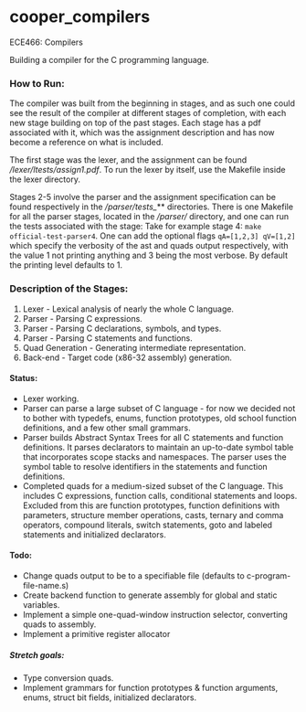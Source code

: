 # cooper_compilers
ECE466: Compilers

Building a compiler for the C programming language.

### How to Run:

The compiler was built from the beginning in stages, and as such one could see the result of the compiler at different stages of completion, with each new stage building on top of the past stages. Each stage has a pdf associated with it, which was the assignment description and has now become a reference on what is included. 

The first stage was the lexer, and the assignment can be found */lexer/ltests/assign1.pdf*. To run the lexer by itself, use the Makefile inside the lexer directory.

Stages 2-5 involve the parser and the assignment specification can be found respectively in the */parser/tests_*** directories. There is one Makefile for all the parser stages, located in the */parser/* directory, and one can run the tests associated with the stage: Take for example stage 4: `make official-test-parser4`. One can add the optional flags `qA=[1,2,3] qV=[1,2]` which specify the verbosity of the ast and quads output respectively, with the value 1 not printing anything and 3 being the most verbose. By default the printing level defaults to 1.


### Description of the Stages:
1. Lexer - Lexical analysis of nearly the whole C language.
2. Parser - Parsing C expressions.
3. Parser - Parsing C declarations, symbols, and types.
4. Parser - Parsing C statements and functions.
5. Quad Generation - Generating intermediate representation. 
6. Back-end - Target code (x86-32 assembly) generation.

#### Status:
* Lexer working.
* Parser can parse a large subset of C language - for now we decided not to bother with typedefs, enums, function prototypes, old school function definitions, and a few other small grammars.
* Parser builds Abstract Syntax Trees for all C statements and function definitions. It parses declarators to maintain an up-to-date symbol table that incorporates scope stacks and namespaces. The parser uses the symbol table to resolve identifiers in the statements and function definitions.
* Completed quads for a medium-sized subset of the C language. This includes C expressions, function calls, conditional statements and loops. Excluded from this are function prototypes, function definitions with parameters, structure member operations, casts, ternary and comma operators, compound literals, switch statements, goto and labeled statements and initialized declarators.

#### Todo:
* Change quads output to be to a specifiable file (defaults to c-program-file-name.s)
* Create backend function to generate assembly for global and static variables.
* Implement a simple one-quad-window instruction selector, converting quads to assembly.
* Implement a primitive register allocator 


##### Stretch goals:
* Type conversion quads.
* Implement grammars for function prototypes & function arguments, enums, struct bit fields, initialized declarators.
